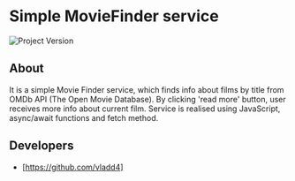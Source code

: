  # Simple MovieFinder service
<img src="https://img.shields.io/badge/Project%20Version-1.0.0-green" alt="Project Version">


## About
It is a simple Movie Finder service, which finds info about films by title from OMDb API (The Open Movie Database). By clicking 'read more' button, user receives more info about current film. Service is realised using JavaScript, async/await functions and fetch method.

## Developers
- [https://github.com/vladd4]

